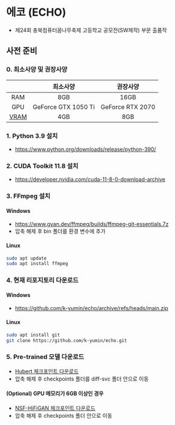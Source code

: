 # 에코 (ECHO)
- 제24회 충북컴퓨터꿈나무축제 고등학교 공모전(SW제작) 부문 출품작

## 사전 준비

### 0. 최소사양 및 권장사양
||최소사양|권장사양|
|:-:|:-:|:-:|
|RAM|8GB|16GB|
|GPU|GeForce GTX 1050 Ti|GeForce RTX 2070|
|[VRAM](https://en.wikipedia.org/wiki/Video_random-access_memory)|4GB|8GB|

### 1. Python 3.9 설치
 - https://www.python.org/downloads/release/python-390/

### 2. CUDA Toolkit 11.8 설치
 - https://developer.nvidia.com/cuda-11-8-0-download-archive

### 3. FFmpeg 설치

#### Windows
  - https://www.gyan.dev/ffmpeg/builds/ffmpeg-git-essentials.7z
  - 압축 해제 후 bin 폴더를 환경 변수에 추가

#### Linux
```bash
sudo apt update
sudo apt install ffmpeg
```

### 4. 현재 리포지토리 다운로드

#### Windows
 - https://github.com/k-yumin/echo/archive/refs/heads/main.zip

#### Linux
```bash
sudo apt install git
git clone https://github.com/k-yumin/echo.git
```

### 5. Pre-trained 모델 다운로드
 - [Hubert 체크포인트 다운로드](https://mega.nz/folder/AstwSTjC#GfRANHw8AuuNnveTEVcHdg)
 - 압축 해제 후 checkpoints 폴더를 diff-svc 폴더 안으로 이동

#### (Optional) GPU 메모리가 6GB 이상인 경우
 - [NSF-HiFiGAN 체크포인트 다운로드](https://github.com/MLo7Ghinsan/MLo7_Diff-SVC_models/releases/download/diff-svc-necessary-checkpoints/nsf_hifigan.zip)
 - 압축 해제 후 checkpoints 폴더 안으로 이동
